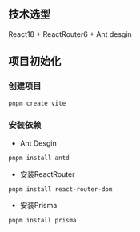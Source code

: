## 技术选型

React18 + ReactRouter6 + Ant desgin

## 项目初始化

### 创建项目

```bash
pnpm create vite
```

### 安装依赖

- Ant Desgin

```bash
pnpm install antd
```

- 安装ReactRouter

```bash
pnpm install react-router-dom
```

- 安装Prisma

```bash
pnpm install prisma
```
